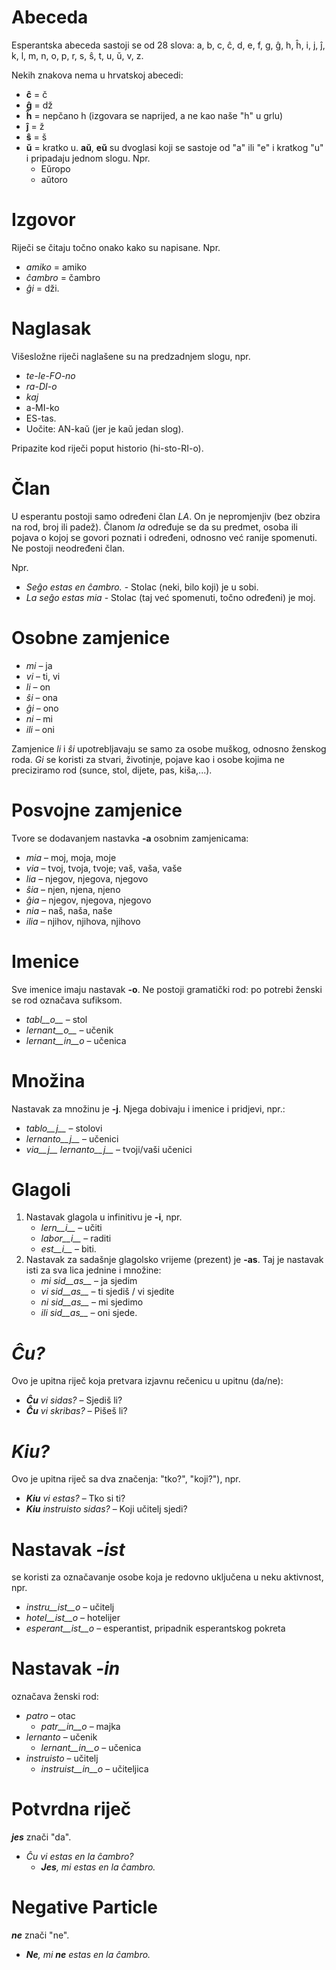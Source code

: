 # Abeceda

Esperantska abeceda sastoji se od 28 slova: a, b, c, ĉ, d, e, f, g, ĝ, h, ĥ, i, j, ĵ, k, l, m, n, o, p, r, s, ŝ, t, u, ŭ, v, z.

Nekih znakova nema u hrvatskoj abecedi:

- __ĉ__ = č
- __ĝ__ = dž
- __ĥ__ = nepčano h (izgovara se naprijed, a ne kao naše "h" u grlu)
- __ĵ__ = ž
- __ŝ__ = š
- __ŭ__ = kratko u. __aŭ__, __eŭ__ su dvoglasi koji se sastoje od "a" ili "e" i kratkog "u" i pripadaju jednom slogu. Npr.
	- Eŭropo
	- aŭtoro


# Izgovor

Riječi se čitaju točno onako kako su napisane. Npr.

- *amiko* = amiko
- *ĉambro* = čambro
- *ĝi* = dži.

# Naglasak

Višesložne riječi naglašene su na predzadnjem slogu, npr.

- *te-le-FO-no*
- *ra-DI-o*
- *kaj*
- a-MI-ko
- ES-tas.
- Uočite: AN-kaŭ (jer je kaŭ jedan slog).

Pripazite kod riječi poput historio (hi-sto-RI-o).

# Član

U esperantu postoji samo određeni član *LA*. On je nepromjenjiv (bez obzira na rod, broj ili padež). 
Članom *la* određuje se da su predmet, osoba ili pojava o kojoj se govori poznati i određeni, odnosno već ranije spomenuti. 
Ne postoji neodređeni član. 

Npr. 
- *Seĝo estas en ĉambro.* - Stolac (neki, bilo koji) je u sobi.
- *La seĝo estas mia* - Stolac (taj već spomenuti, točno određeni) je moj.

# Osobne zamjenice

- *mi* – ja
- *vi* – ti, vi
- *li* – on
- *ŝi* – ona
- *ĝi* – ono
- *ni* – mi
- *ili* – oni

Zamjenice *li* i *ŝi* upotrebljavaju se samo za osobe muškog, odnosno ženskog roda. *Gi* se koristi za stvari, životinje, pojave kao i osobe kojima ne preciziramo rod (sunce, stol, dijete, pas, kiša,...).

# Posvojne zamjenice

Tvore se dodavanjem nastavka __-a__ osobnim zamjenicama:

- *mia* – moj, moja, moje
- *via* – tvoj, tvoja, tvoje; vaš, vaša, vaše
- *lia* – njegov, njegova, njegovo
- *ŝia* – njen, njena, njeno
- *ĝia* – njegov, njegova, njegovo
- *nia* – naš, naša, naše 
- *ilia* – njihov, njihova, njihovo

# Imenice

Sve imenice imaju nastavak __-o__. Ne postoji gramatički rod: po potrebi ženski se rod označava sufiksom.

- *tabl__o__* – stol
- *lernant__o__* – učenik
- *lernant__in__o* – učenica

# Množina

Nastavak za množinu je __-j__. Njega dobivaju i imenice i pridjevi, npr.:

- *tablo__j__* – stolovi
- *lernanto__j__* – učenici
- *via__j__ lernanto__j__* – tvoji/vaši učenici

# Glagoli

1. Nastavak glagola u infinitivu je __-i__, npr.
   - *lern__i__* – učiti
   - *labor__i__* – raditi
   - *est__i__* – biti.
2. Nastavak za sadašnje glagolsko vrijeme (prezent) je __-as__. Taj je nastavak isti za sva lica jednine i množine:
   - *mi sid__as__* – ja sjedim
   - *vi sid__as__* – ti sjediš / vi sjedite
   - *ni sid__as__* – mi sjedimo
   - *ili sid__as__* – oni sjede.

# *Ĉu?*

Ovo je upitna riječ koja pretvara izjavnu rečenicu u upitnu (da/ne):

- *__Ĉu__ vi sidas?* – Sjediš li?
- *__Ĉu__ vi skribas?* – Pišeš li?

# *Kiu?*

Ovo je upitna riječ sa dva značenja: "tko?", "koji?"), npr.

- *__Kiu__ vi estas?* – Tko si ti?
- *__Kiu__ instruisto sidas?* – Koji učitelj sjedi?


# Nastavak *-ist*

se koristi za označavanje osobe koja je redovno uključena u neku aktivnost, npr.

- *instru__ist__o* – učitelj
- *hotel__ist__o* – hotelijer
- *esperant__ist__o* – esperantist, pripadnik esperantskog pokreta


# Nastavak *-in*

označava ženski rod:

- *patro* – otac
    - *patr__in__o* – majka
- *lernanto* – učenik
    - *lernant__in__o* – učenica
- *instruisto* – učitelj
    - *instruist__in__o* – učiteljica

# Potvrdna riječ

*__jes__* znači "da". 

- *Ĉu vi estas en la ĉambro?* 
  - *__Jes__, mi estas en la ĉambro.* 

# Negative Particle

*__ne__* znači "ne".

- *__Ne__, mi __ne__ estas en la ĉambro.* 
